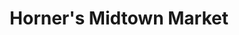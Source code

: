 ---
title: "Horner's Midtown Market"
url: /alexandria/horners-midtown-market-north-harrison-street/
shop: supermarket
---